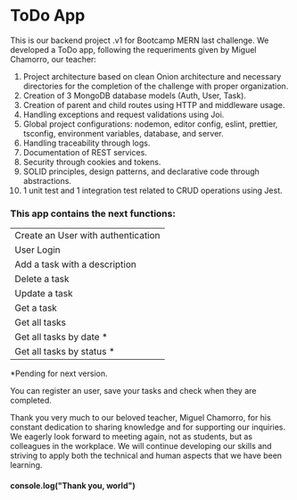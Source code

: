 <h1>ToDo App</h1>
This is our backend project .v1 for Bootcamp MERN last challenge.
We developed a ToDo app, following the requeriments given by Miguel Chamorro, our teacher:

1) Project architecture based on clean Onion architecture and necessary directories for the completion of the challenge with proper organization.
2) Creation of 3 MongoDB database models (Auth, User, Task).
3) Creation of parent and child routes using HTTP and middleware usage.
4) Handling exceptions and request validations using Joi.
5) Global project configurations: nodemon, editor config, eslint, prettier, tsconfig, environment variables, database, and server.
6) Handling traceability through logs.
7) Documentation of REST services.
8) Security through cookies and tokens.
9) SOLID principles, design patterns, and declarative code through abstractions.
10) 1 unit test and 1 integration test related to CRUD operations using Jest.



<h3>This app contains the next functions:</h3>
<table>
  <tr>
    <td>Create an User with authentication</td>
  </tr>
  <tr>
    <td>User Login</td>
  </tr>
  <tr>
    <td>Add a task with a description</td>
  </tr>
  <tr>
    <td>Delete a task</td>
  </tr>
  <tr>
    <td>Update a task</td>
  </tr>
  <tr>
    <td>Get a task</td>
  </tr>
  <tr>
    <td>Get all tasks</td>
  </tr>
  <tr>
    <td>Get all tasks by date *</td>
  </tr>
  <tr>
    <td>Get all tasks by status *</td>
  </tr>
</table>


*Pending for next version.

You can register an user, save your tasks and check when they are completed.

Thank you very much to our beloved teacher, Miguel Chamorro, for his constant dedication to sharing knowledge and for supporting our inquiries. We eagerly look forward to meeting again, not as students, but as colleagues in the workplace.
We will continue developing our skills and striving to apply both the technical and human aspects that we have been learning.

<h4>console.log("Thank you, world")</h4>


